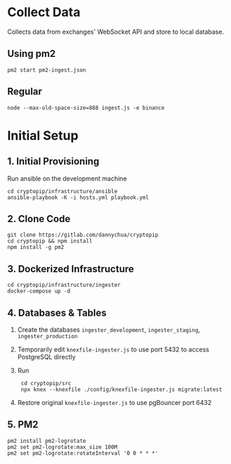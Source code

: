 # Collect Data

Collects data from exchanges' WebSocket API and store to local database.

## Using pm2

    pm2 start pm2-ingest.json

## Regular

    node --max-old-space-size=888 ingest.js -e binance


# Initial Setup

## 1. Initial Provisioning

Run ansible on the development machine

    cd cryptopip/infrastructure/ansible
    ansible-playbook -K -i hosts.yml playbook.yml

## 2. Clone Code

    git clone https://gitlab.com/dannychua/cryptopip
    cd cryptopip && npm install
    npm install -g pm2

## 3. Dockerized Infrastructure

    cd cryptopip/infrastructure/ingester
    docker-compose up -d

## 4. Databases & Tables

1. Create the databases `ingester_development`, `ingester_staging`, `ingester_production`
2. Temporarily edit `knexfile-ingester.js` to use port 5432 to access PostgreSQL directly
3. Run

        cd cryptopip/src
        npx knex --knexfile ./config/knexfile-ingester.js migrate:latest
4. Restore original `knexfile-ingester.js` to use pgBouncer port 6432

## 5. PM2

    pm2 install pm2-logrotate
    pm2 set pm2-logrotate:max_size 100M
    pm2 set pm2-logrotate:rotateInterval '0 0 * * *'